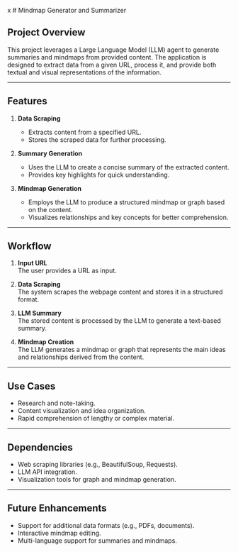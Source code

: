x   # Mindmap Generator and Summarizer

## Project Overview
This project leverages a Large Language Model (LLM) agent to generate summaries and mindmaps from provided content. The application is designed to extract data from a given URL, process it, and provide both textual and visual representations of the information.

---

## Features
1. **Data Scraping**  
   - Extracts content from a specified URL.  
   - Stores the scraped data for further processing.

2. **Summary Generation**  
   - Uses the LLM to create a concise summary of the extracted content.  
   - Provides key highlights for quick understanding.

3. **Mindmap Generation**  
   - Employs the LLM to produce a structured mindmap or graph based on the content.  
   - Visualizes relationships and key concepts for better comprehension.

---

## Workflow
1. **Input URL**  
   The user provides a URL as input.  

2. **Data Scraping**  
   The system scrapes the webpage content and stores it in a structured format.  

3. **LLM Summary**  
   The stored content is processed by the LLM to generate a text-based summary.  

4. **Mindmap Creation**  
   The LLM generates a mindmap or graph that represents the main ideas and relationships derived from the content.  

---

## Use Cases
- Research and note-taking.  
- Content visualization and idea organization.  
- Rapid comprehension of lengthy or complex material.  

---

## Dependencies
- Web scraping libraries (e.g., BeautifulSoup, Requests).  
- LLM API integration.  
- Visualization tools for graph and mindmap generation.  

---

## Future Enhancements
- Support for additional data formats (e.g., PDFs, documents).  
- Interactive mindmap editing.  
- Multi-language support for summaries and mindmaps.  
